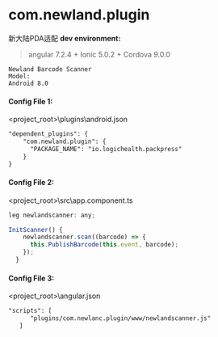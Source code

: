 # com.newland.plugin
 新大陆PDA适配
**dev environment:**  
>  angular 7.2.4 + Ionic 5.0.2  +	Cordova 9.0.0  

	Newland Barcode Scanner  
	Model:  
	Android 8.0  
	
	
	
	
#### Config File 1:  
<project_root>\plugins\android.json
```xml
"dependent_plugins": {
    "com.newland.plugin": {
      "PACKAGE_NAME": "io.logichealth.packpress"
    }
}
```

#### Config File 2:  
<project_root>\src\app.component.ts
```javascript
leg newlandscanner: any;

InitScanner() {
    newlandscanner.scan((barcode) => {
      this.PublishBarcode(this.event, barcode);
    });
  }
```

#### Config File 3:  
<project_root>\angular.json
```xml
"scripts": [
      "plugins/com.newlanc.plugin/www/newlandscanner.js"
   ]
```